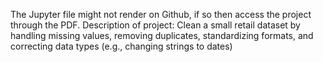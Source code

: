 The Jupyter file might not render on Github, if so then access the project through the PDF.
Description of project: Clean a small retail dataset by handling missing values, removing duplicates, standardizing formats, and correcting data types (e.g., changing strings to dates)
